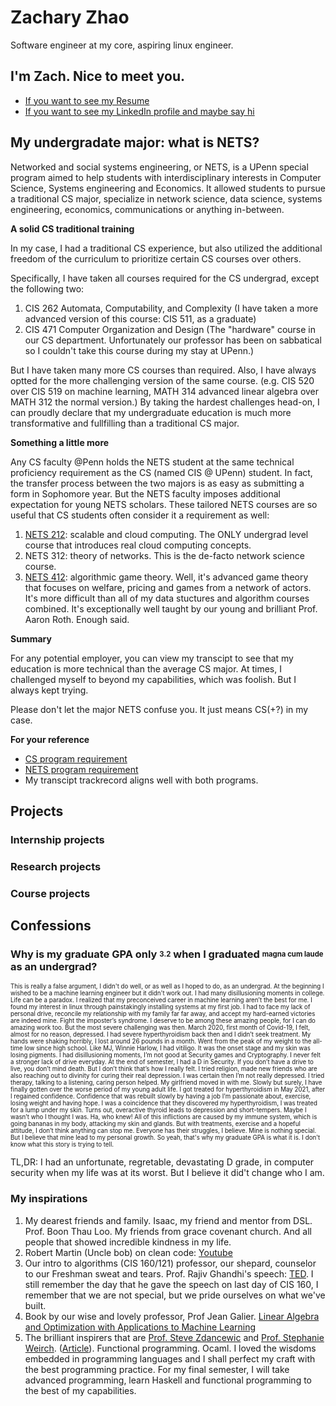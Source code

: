 # Zachary Zhao
Software engineer at my core, aspiring linux engineer.
## I'm Zach. Nice to meet you.
- [If you want to see my Resume](https://drive.google.com/file/d/1MitwAobv6OKL9T2PmZlmldUreXOQ35vA/view?usp=sharing)
- [If you want to see my LinkedIn profile and maybe say hi](https://www.linkedin.com/in/zzzhao/)

## My undergradate major: what is NETS?
Networked and social systems engineering, or NETS, is a UPenn special program aimed to help students with interdisciplinary interests in Computer Science, Systems engineering and Economics. It allowed students to pursue a traditional CS major, specialize in network science, data science, systems engineering, economics, communications or anything in-between.

**A solid CS traditional training**

In my case, I had a traditional CS experience, but also utilized the additional freedom of the curriculum to prioritize certain CS courses over others.

Specifically, I have taken all courses required for the CS undergrad, except the following two:
1. CIS 262 Automata, Computability, and Complexity (I have taken a more advanced version of this course: CIS 511, as a graduate)
2. CIS 471	Computer Organization and Design (The "hardware" course in our CS department. Unfortunately our professor has been on sabbatical so I couldn't take this course during my stay at UPenn.)

But I have taken many more CS courses than required. Also, I have always optted for the more challenging version of the same course. (e.g. CIS 520 over CIS 519 on machine learning, MATH 314 advanced linear algebra over MATH 312 the normal version.)
By taking the hardest challenges head-on, I can proudly declare that my undergraduate education is much more transformative and fullfilling than a traditional CS major.

**Something a little more**

Any CS faculty @Penn holds the NETS student at the same technical proficiency requirement as the CS (named CIS @ UPenn) student. In fact, the transfer process between the two majors is as easy as submitting a form in Sophomore year. But the NETS faculty imposes additional expectation for young NETS scholars. These tailored NETS courses are so useful that CS students often consider it a requirement as well:
1. [NETS 212](https://nets212.seas.upenn.edu/): scalable and cloud computing. The ONLY undergrad level course that introduces real cloud computing concepts.
2. NETS 312: theory of networks. This is the de-facto network science course.
3. [NETS 412](https://www.cis.upenn.edu/~aaroth/courses/agtS17.html): algorithmic game theory. Well, it's advanced game theory that focuses on welfare, pricing and games from a network of actors. It's more difficult than all of my data stuctures and algorithm courses combined. It's exceptionally well taught by our young and brilliant Prof. Aaron Roth. Enough said. 

**Summary**

For any potential employer, you can view my transcipt to see that my education is more technical than the average CS major. At times, I challenged myself to beyond my capabilities, which was foolish. But I always kept trying.

Please don't let the major NETS confuse you. It just means CS(+?) in my case.

**For your reference**

- [CS program requirement](https://catalog.upenn.edu/undergraduate/programs/computer-science-bse/)
- [NETS program requirement](https://www.nets.upenn.edu/long/nets-curriculum)
- My transcipt trackrecord aligns well with both programs.

## Projects
### Internship projects

### Research projects


### Course projects


## Confessions
### Why is my graduate GPA only <sub><sup>3.2</sup></sub> when I graduated <sub><sup>magna cum laude</sup></sub> as an undergrad?
<sub><sup>This is really a false argument, I didn't do well, or as well as I hoped to do, as an undergrad. At the beginning I wished to be a machine learning engineer but it didn't work out.
I had many disillusioning moments in college. Life can be a paradox. I realized that my preconceived career in machine learning aren’t the best for me. I found my interest in linux through painstakingly installing systems at my first job. 
I had to face my lack of personal drive, reconcile my relationship with my family far far away, and accept my hard-earned victories are indeed mine. Fight the imposter’s syndrome. I deserve to be among these amazing people, for I can do amazing work too.
But the most severe challenging was then. March 2020, first month of Covid-19, I felt, almost for no reason, depressed. I had severe hyperthyroidism back then and I didn’t seek treatment. My hands were shaking horribly, I lost around 26 pounds in a month. Went from the peak of my weight to the all-time low since high school.
Like MJ, Winnie Harlow, I had vitiligo. It was the onset stage and my skin was losing pigments. I had disillusioning moments, I’m not good at Security games and Cryptography. I never felt a stronger lack of drive everyday. At the end of semester, I had a D in Security. 
If you don’t have a drive to live, you don’t mind death. But I don’t think that’s how I really felt. I tried religion, made new friends who are also reaching out to divinity for curing their real depression. I was certain then I’m not really depressed. I tried therapy, talking to a listening, caring person helped. 
My girlfriend moved in with me. Slowly but surely, I have finally gotten over the worse period of my young adult life. 
I got treated for hyperthyroidism in May 2021, after I regained confidence. Confidence that was rebuilt slowly by having a job I’m passionate about, exercise, losing weight and having hope. I was a coincidence that they discovered my hyperthyroidism, I was treated for a lump under my skin. 
Turns out, overactive thyroid leads to depression and short-tempers. Maybe I wasn’t who I thought I was. Ha, who knew! 
All of this inflictions are caused by my immune system, which is going bananas in my body, attacking my skin and glands.  But with treatments, exercise and a hopeful attitude, I don’t think anything can stop me. Everyone has their struggles, I believe. Mine is nothing special. But I believe that mine lead to my personal growth.
So yeah, that's why my graduate GPA is what it is. I don't know what this story is trying to tell.</sup></sub>

TL,DR: I had an unfortunate, regretable, devastating D grade, in computer security when my life was at its worst. But I believe it did't change who I am.

### My inspirations
1. My dearest friends and family. Isaac, my friend and mentor from DSL. Prof. Boon Thau Loo. My friends from grace covenant church. And all people that showed incredible kindness in my life.
2. Robert Martin (Uncle bob) on clean code: [Youtube](https://www.youtube.com/watch?v=7EmboKQH8lM&list=PLdpsE-GEhYVn_81kDPo1mwE73UgYCeMLu)
3. Our intro to algorithms (CIS 160/121) professor, our shepard, counselor to our Freshman sweat and tears. Prof. Rajiv Ghandhi's speech: [TED](https://www.youtube.com/watch?v=Kao_IZUCKgg). I still remember the day that he gave the speech on last day of CIS 160, I remember that we are not special, but we pride ourselves on what we've built.
4. Book by our wise and lovely professor, Prof Jean Galier. [Linear Algebra and Optimization with Applications to Machine Learning](https://www.cis.upenn.edu/~jean/gbooks/linalg.html)
5. The brilliant inspirers that are [Prof. Steve Zdancewic](https://www.cis.upenn.edu/~stevez/) and [Prof. Stephanie Weirch](https://www.cis.upenn.edu/~sweirich/). ([Article](https://csweb.rice.edu/news/stephanie-weirich-passion-programming-languages)). Functional programming. Ocaml. I loved the wisdoms embedded in programming languages and I shall perfect my craft with the best programming practice. For my final semester, I will take advanced programming, learn Haskell and functional programming to the best of my capabilities.